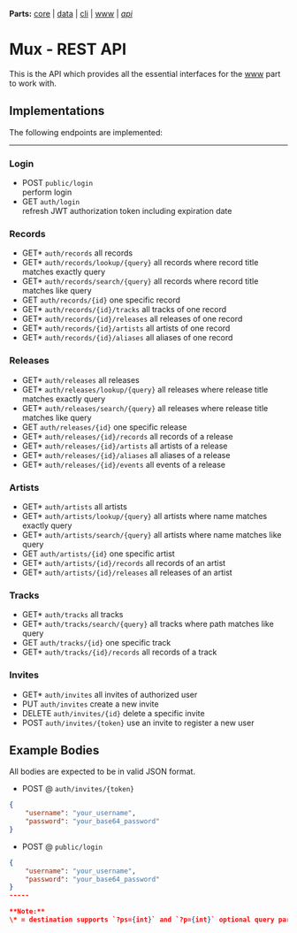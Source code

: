 **Parts:** [core](https://github.com/tobiaswuerth/mux-core) | [data](https://github.com/tobiaswuerth/mux-data) | [cli](https://github.com/tobiaswuerth/mux-cli) | [www](https://github.com/tobiaswuerth/mux-www) | *[api](https://github.com/tobiaswuerth/mux-api)*

# Mux - REST API

This is the API which provides all the essential interfaces for the [www](https://github.com/tobiaswuerth/mux-www) part to work with.

## Implementations

The following endpoints are implemented:

-----

### Login
* POST 	`public/login`					
perform login
* GET 	`auth/login`				
refresh JWT authorization token including expiration date

### Records
* GET*	`auth/records`
all records
* GET*	`auth/records/lookup/{query}`
all records where record title matches exactly query
* GET*	`auth/records/search/{query}`
all records where record title matches like query
* GET		`auth/records/{id}`
one specific record 
* GET*	`auth/records/{id}/tracks`
all tracks of one record
* GET*	`auth/records/{id}/releases`
all releases of one record
* GET*	`auth/records/{id}/artists`
all artists of one record
* GET*	`auth/records/{id}/aliases`
all aliases of one record

### Releases
* GET*	`auth/releases`
all releases
* GET*	`auth/releases/lookup/{query}`
all releases where release title matches exactly query
* GET*	`auth/releases/search/{query}`
all releases where release title matches like query
* GET		`auth/releases/{id}`
one specific release
* GET*	`auth/releases/{id}/records`
all records of a release
* GET*	`auth/releases/{id}/artists`
all artists of a release
* GET*	`auth/releases/{id}/aliases`
all aliases of a release
* GET*	`auth/releases/{id}/events`
all events of a release

### Artists
* GET*	`auth/artists`
all artists
* GET*	`auth/artists/lookup/{query}`
all artists where name matches exactly query
* GET*	`auth/artists/search/{query}`
all artists where name matches like query 
* GET		`auth/artists/{id}`
one specific artist
* GET*	`auth/artists/{id}/records`
all records of an artist
* GET*	`auth/artists/{id}/releases`
all releases of an artist

### Tracks
* GET*	`auth/tracks`
all tracks
* GET* `auth/tracks/search/{query}`
all tracks where path matches like query
* GET		`auth/tracks/{id}`
one specific track
* GET*	`auth/tracks/{id}/records`
all records of a track

### Invites
* GET* `auth/invites`
all invites of authorized user
* PUT `auth/invites`
create a new invite
* DELETE `auth/invites/{id}`
delete a specific invite
* POST `auth/invites/{token}`
use an invite to register a new user

## Example Bodies
All bodies are expected to be in valid JSON format.

* POST @ `auth/invites/{token}`
```json
{
    "username": "your_username",
    "password": "your_base64_password"
}
```

* POST @ `public/login`
```json
{
    "username": "your_username",
    "password": "your_base64_password"
}
-----

**Note:**
\* = destination supports `?ps={int}` and `?p={int}` optional query parameters for page size and page index. If not defined, default values will be used instead.
